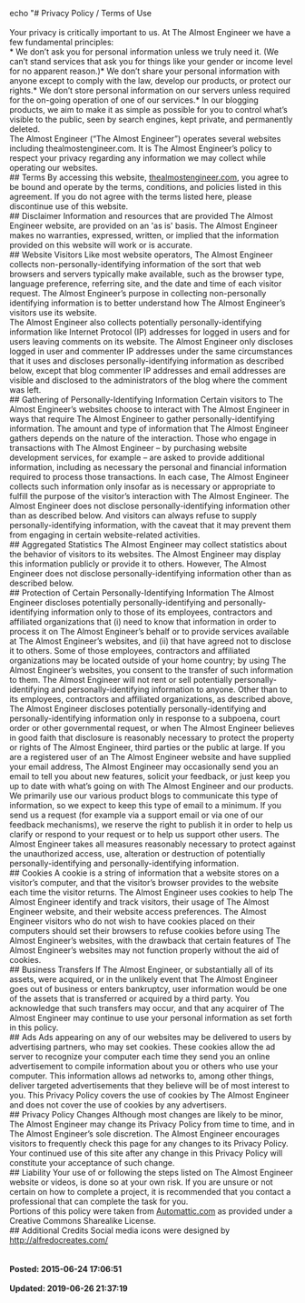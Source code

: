 echo "# Privacy Policy / Terms of Use<br /><br />Your privacy is critically important to us. At The Almost Engineer we have a few fundamental principles:<br />* We don’t ask you for personal information unless we truly need it. (We can’t stand services that ask you for things like your gender or income level for no apparent reason.)* We don’t share your personal information with anyone except to comply with the law, develop our products, or protect our rights.* We don’t store personal information on our servers unless required for the on-going operation of one of our services.* In our blogging products, we aim to make it as simple as possible for you to control what’s visible to the public, seen by search engines, kept private, and permanently deleted.<br />The Almost Engineer (“The Almost Engineer”) operates several websites including thealmostengineer.com. It is The Almost Engineer’s policy to respect your privacy regarding any information we may collect while operating our websites.<br />## Terms By accessing this website, <a href="http://thealmostengineer.com">thealmostengineer.com</a>, you agree to be bound and operate by the terms, conditions, and policies listed in this agreement. If you do not agree with the terms listed here, please discontinue use of this website.<br />## Disclaimer Information and resources that are provided The Almost Engineer website, are provided on an 'as is' basis. The Almost Engineer makes no warranties, expressed, written, or implied that the information provided on this website will work or is accurate.<br />## Website Visitors Like most website operators, The Almost Engineer collects non-personally-identifying information of the sort that web browsers and servers typically make available, such as the browser type, language preference, referring site, and the date and time of each visitor request. The Almost Engineer’s purpose in collecting non-personally identifying information is to better understand how The Almost Engineer’s visitors use its website.<br />The Almost Engineer also collects potentially personally-identifying information like Internet Protocol (IP) addresses for logged in users and for users leaving comments on its website. The Almost Engineer only discloses logged in user and commenter IP addresses under the same circumstances that it uses and discloses personally-identifying information as described below, except that blog commenter IP addresses and email addresses are visible and disclosed to the administrators of the blog where the comment was left.<br />## Gathering of Personally-Identifying Information Certain visitors to The Almost Engineer’s websites choose to interact with The Almost Engineer in ways that require The Almost Engineer to gather personally-identifying information. The amount and type of information that The Almost Engineer gathers depends on the nature of the interaction. Those who engage in transactions with The Almost Engineer – by purchasing website development services, for example – are asked to provide additional information, including as necessary the personal and financial information required to process those transactions. In each case, The Almost Engineer collects such information only insofar as is necessary or appropriate to fulfill the purpose of the visitor’s interaction with The Almost Engineer. The Almost Engineer does not disclose personally-identifying information other than as described below. And visitors can always refuse to supply personally-identifying information, with the caveat that it may prevent them from engaging in certain website-related activities.<br />## Aggregated Statistics The Almost Engineer may collect statistics about the behavior of visitors to its websites. The Almost Engineer may display this information publicly or provide it to others. However, The Almost Engineer does not disclose personally-identifying information other than as described below.<br />## Protection of Certain Personally-Identifying Information The Almost Engineer discloses potentially personally-identifying and personally-identifying information only to those of its employees, contractors and affiliated organizations that (i) need to know that information in order to process it on The Almost Engineer’s behalf or to provide services available at The Almost Engineer’s websites, and (ii) that have agreed not to disclose it to others. Some of those employees, contractors and affiliated organizations may be located outside of your home country; by using The Almost Engineer’s websites, you consent to the transfer of such information to them. The Almost Engineer will not rent or sell potentially personally-identifying and personally-identifying information to anyone. Other than to its employees, contractors and affiliated organizations, as described above, The Almost Engineer discloses potentially personally-identifying and personally-identifying information only in response to a subpoena, court order or other governmental request, or when The Almost Engineer believes in good faith that disclosure is reasonably necessary to protect the property or rights of The Almost Engineer, third parties or the public at large. If you are a registered user of an The Almost Engineer website and have supplied your email address, The Almost Engineer may occasionally send you an email to tell you about new features, solicit your feedback, or just keep you up to date with what’s going on with The Almost Engineer and our products. We primarily use our various product blogs to communicate this type of information, so we expect to keep this type of email to a minimum. If you send us a request (for example via a support email or via one of our feedback mechanisms), we reserve the right to publish it in order to help us clarify or respond to your request or to help us support other users. The Almost Engineer takes all measures reasonably necessary to protect against the unauthorized access, use, alteration or destruction of potentially personally-identifying and personally-identifying information.<br />## Cookies A cookie is a string of information that a website stores on a visitor’s computer, and that the visitor’s browser provides to the website each time the visitor returns. The Almost Engineer uses cookies to help The Almost Engineer identify and track visitors, their usage of The Almost Engineer website, and their website access preferences. The Almost Engineer visitors who do not wish to have cookies placed on their computers should set their browsers to refuse cookies before using The Almost Engineer’s websites, with the drawback that certain features of The Almost Engineer’s websites may not function properly without the aid of cookies.<br />## Business Transfers If The Almost Engineer, or substantially all of its assets, were acquired, or in the unlikely event that The Almost Engineer goes out of business or enters bankruptcy, user information would be one of the assets that is transferred or acquired by a third party. You acknowledge that such transfers may occur, and that any acquirer of The Almost Engineer may continue to use your personal information as set forth in this policy.<br />## Ads Ads appearing on any of our websites may be delivered to users by advertising partners, who may set cookies. These cookies allow the ad server to recognize your computer each time they send you an online advertisement to compile information about you or others who use your computer. This information allows ad networks to, among other things, deliver targeted advertisements that they believe will be of most interest to you. This Privacy Policy covers the use of cookies by The Almost Engineer and does not cover the use of cookies by any advertisers.<br />## Privacy Policy Changes Although most changes are likely to be minor, The Almost Engineer may change its Privacy Policy from time to time, and in The Almost Engineer’s sole discretion. The Almost Engineer encourages visitors to frequently check this page for any changes to its Privacy Policy. Your continued use of this site after any change in this Privacy Policy will constitute your acceptance of such change.<br />## Liability Your use of or following the steps listed on The Almost Engineer website or videos, is done so at your own risk. If you are unsure or not certain on how to complete a project, it is recommended that you contact a professional that can complete the task for you.<br />Portions of this policy were taken from <a target="_blank" href="http://www.Automattic.com">Automattic.com</a> as provided under a Creative Commons Sharealike License.<br />## Additional Credits Social media icons were designed by <a href="http://alfredocreates.com/">http://alfredocreates.com/</a><br /><br /><br />**Posted: 2015-06-24 17:06:51**<br /><br />**Updated: 2019-06-26 21:37:19**<br /><br />
